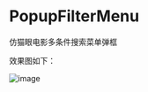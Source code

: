 # PopupFilterMenu
仿猫眼电影多条件搜索菜单弹框


效果图如下：

![image](https://github.com/isJoker/PopupFilterMenu/blob/master/gif/muti_search.gif)


